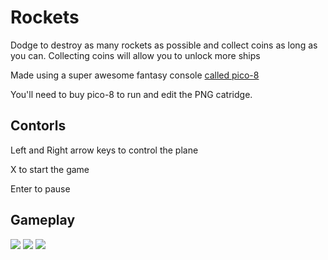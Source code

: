 # Rockets

Dodge to destroy as many rockets as possible and collect coins as long as you can.
Collecting coins will allow you to unlock more ships

Made using a super awesome fantasy console [called pico-8](https://www.lexaloffle.com/pico-8.php)

You'll need to buy pico-8 to run and edit the PNG catridge.

## Contorls

Left and Right arrow keys to control the plane

X to start the game

Enter to pause

## Gameplay

![](https://www.lexaloffle.com/media/49222/11_rockets%20%20p8_0.gif)
![](https://www.lexaloffle.com/media/49222/12_rockets%20%20p8_1.gif)
![](https://www.lexaloffle.com/media/49222/13_rockets%20%20p8_2.gif)
